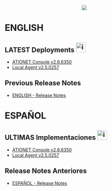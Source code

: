 <p align="center">
  <img src="https://github.com/Ationet/ationetdocs/raw/master/Content/Images/ATIOnetLogo_250x70.png" />
</p>

# ENGLISH

## LATEST Deployments <img width="31" alt="image" src="https://github.com/user-attachments/assets/56003bab-4447-4354-9eb5-868fc33180f7" />

- [ATIONET Console v2.6.6350](/ATIONET-Console/v2.6.6350_EN.md)
- [Local Agent v2.5.0257](/LocalAgent/v2.5.0257_EN.md)

## Previous Release Notes
- [ENGLISH - Release Notes](Release_Notes.md)

# ESPAÑOL

## ULTIMAS Implementaciones <img width="31" alt="image" src="https://github.com/user-attachments/assets/ac66f280-d06b-4685-9456-1219076a5731" />

- [ATIONET Console v2.6.6350](/ATIONET-Console/v2.6.6350_ES.md)
- [Local Agent v2.5.0257](/LocalAgent/v2.5.0257_ES.md) 
## Release Notes Anteriores
- [ESPAÑOL - Release Notes](Release_Notes.md)
